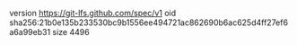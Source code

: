 version https://git-lfs.github.com/spec/v1
oid sha256:21b0e135b233530bc9b1556ee494721ac862690b6ac625d4ff27ef6a6a99eb31
size 4496
